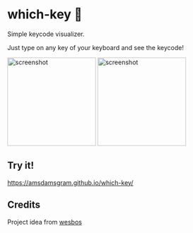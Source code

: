 # which-key :key:

Simple keycode visualizer.

Just type on any key of your keyboard and see the keycode!


<img src="https://s1.postimg.org/1fnzzafw4f/Capture_d_e_cran_2017-10-23_a_10.09.00.png" alt="screenshot" height="200" />
<img src="https://s1.postimg.org/1880poy5xr/Capture_d_e_cran_2017-10-23_a_10.08.45.png" alt="screenshot" height="200" />

## Try it!
https://amsdamsgram.github.io/which-key/

## Credits
Project idea from [wesbos](https://github.com/wesbos)
